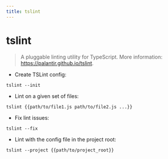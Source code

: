```yaml
---
title: tslint
---
```

# tslint

> A pluggable linting utility for TypeScript.
> More information: <https://palantir.github.io/tslint>.

- Create TSLint config:

`tslint --init`

- Lint on a given set of files:

`tslint {{path/to/file1.js path/to/file2.js ...}}`

- Fix lint issues:

`tslint --fix`

- Lint with the config file in the project root:

`tslint --project {{path/to/project_root}}`
